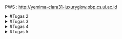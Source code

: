 PWS : http://yemima-clara31-luxuryglow.pbp.cs.ui.ac.id

<details>
<summary>#Tugas 2</summary>
<p><strong>**Cara Implementasi Checklist secara step by step**</strong></p>
<ol>
1. Membuat repositori baru di GitHub dengan nama Luxury-Glow dan membuat berkas README dalam direktori lokal proyek.
2. Menghubungkan repositori lokal dengan repositori di github. 
3. Melakukan cloning repositori ke komputer lokal dengan url clone eccomerce.
4. Membuat dan mengaktifkan virtual environment pada command prompt.
5. Membuat berkas requirements.txt dan menambahkan beberapa dependencies, seperti berikut : 
    django
    gunicorn
    whitenoise
    psycopg2-binary
    requests
    urllib3
    Pillow
6. Melakukan instalasi terhadap dependencies dan membuat proyek django bernama Luxury_Glow.
7. Mengkonfigurasi proyek dan menjalankan server dengan menambahkan string pada ALLOWED HOSTS di settings.py untuk keperluan deployment, seperti berikut : 
    ALLOWED_HOSTS = ["localhost", "127.0.0.1"]
8. Menambahkan berkas .gitignore untuk menentukan berkas dan direktori yang harus diabaikan oleh Git.
9. Membuat aplikasi main dalam proyek Luxury-Glow dan mendaftarkan aplikasi main ke dalam proyek. 
10. Mencoba membuka berkas HTML di peramban web.
11. Menambahkan atribut atribut yang diperlukan pada eccomerce Luxury Glow pada berkas models.py, yaitu :  name, price, description, image, shade_name, dan stock quantity.
12. Membuat migrasi model dengan perintah "python manage.py makemigrations" dan menerapkan migrasi ke dalam basis data lokal dengan perintah "python manage.py migrate".
13. Mengintegrasikan komponen MVT dengan menambahkan baris import di paling atas berkas views.py dengan menambahkan berkas dan menambahkan fungsi show_main di bawah impor.
14. Memodifikasi template main.html dan mengisi dengan atribut yang diperlukan pada eccomerce dan menyesuaikan peletakkan judul dan isiannya serta melakukan setting di warna tulisan dan backgroundnya.
15. Mengonfigurasi routing url pada aplikasi main pada berkas urls.py di dalam direktori main.
16. Mengonfigurasi routing url proyek untuk menghubungkan ke tampilan main dengan mengimpor fungsi include pada berkas urls.py yang bukan di direktori aplikasi main.
17. Menjalankan django dengan perintah "python manage.py runserver" dan membukanya pada peramban web.
18. Melakukan deployment dengan menambahkan URL deployment PWS pada ALLOWED HOSTS dengan username sso dan nama proyek.
19. Melakukan push dengan perintah "git push pws master" dan menununggu status running hingga successful, kemudian project yang sudah dibuat sudah dapat diakses.

**Bagan yang berisi request client ke web aplikasi berbasis Django beserta responnya dan penjelasan kaitan antara urls.py, views.py, models.py, dan berkas html.**
![alt text](<Bagan PBP-3.jpeg>)

**Jelaskan fungsi git dalam pengembangan perangkat lunak!**
Beberapa fungsi utama Git dalam pengembangan perangkat lunak :
1) Melacak setiap perubahan yang dibuat pada kode sumber selama pengembangan. Setiap perubahan dapat direkam dalam bentuk commit, yang berisi informasi tentang perubahan tersebut, seperti apa yang diubah, oleh siapa, dan kapan.
2) Git memfasilitasi kolaborasi antar anggota tim pengembang dengan mengizinkan beberapa orang untuk bekerja pada bagian yang sama dari sebuah proyek secara bersamaan. 
3) Git sering digunakan bersama dengan alat Continuous Integration/Continuous Deployment (CI/CD). Setiap kali ada perubahan kode yang dikirim ke repositori, pengujian otomatis dan proses build dapat dijalankan untuk memastikan kualitas dan konsistensi kode.
4) Git memungkinkan pengembang untuk membuat berbagai versi kode secara paralel menggunakan branching. Ini memudahkan pengelolaan fitur baru, perbaikan bug, dan eksperimen tanpa mengganggu kode utama (main branch). Setelah fitur atau perbaikan selesai, mereka dapat digabungkan kembali ke branch utama.

**Mengapa framework Django dijadikan permulaan pembelajaran pengembangan perangkat lunak?**
Menurut saya, Framework Django dijadikan permulaan pembelajaran dikarenakan Kemudahan penggunaan karena dokumentasiya lengkap dan berkualitas dan memiliki arsitektur yang terorganisir dengan baik (MVT - Model - View - Template) yang terstruktur dengan baik sehingga pemula dapat memahami bagaimana komponen aplikasi web berinteraksi satu sama lain. Django juga memiliki komunitas user dan developer yang aktif sehingga pemula dapat mudah menemukan jawaban atas pertanyaan mereka. Django juga memungkinkan pemula yang ingin menjadi developer untuk membuat aplikasi web fungsional dengan cepat dikarenakan kerangka kerjanya dilengkapi panel admin otomatis yang memungkinkan pengembang untuk mengelola data aplikasi tanpa menulis banyak kode. 

**Mengapa model pada Django disebut sebagai ORM?**
Model pada Django disebut sebagai ORM dikarenakan memungkinkan pengembang untuk berinteraksi dengan database menggunakan objek Python dan metode, tanpa perlu menulis query SQL. Django ORM akan secara otomatis menerjemahkan operasi yang dilakukan pada objek Python menjadi perintah SQL yang setara. Django disebut ORM juga karena menyediakan interface berbasis python untuk melakukan operasi CRUD (Create, Read, Uodate, Delete) pada data dalam database. 
</ol>
</details>

<details>
<summary>#Tugas 3</summary>
<p><strong>**Jelaskan mengapa kita memerlukan data delivery dalam pengimplementasian sebuah platform?**</strong></p>
<ol>
Kita memerlukan data delivery dalam pengimplementasian platform karena data sering kali perlu dipindahkan dari satu bagian sistem ke bagian lainnya, atau dari server ke client, agar aplikasi dapat berfungsi dengan baik. Data delivery juga memungkinkan berbagai sistem yang menggunakan format data berbeda, seperti XML dan JSON, untuk saling berkomunikasi. Ini membantu integrasi dengan aplikasi lain yang mungkin memiliki format data yang berbeda. Dengan data delivery, pengguna dapat melihat informasi yang diperbarui atau dinamis di aplikasi mereka. Contohnya, ketika pengguna mengisi formulir atau menambahkan data, sistem dapat memproses data tersebut dan menampilkannya kembali dengan cepat dalam format seperti HTML, XML, atau JSON.

**Menurutmu, mana yang lebih baik antara XML dan JSON?**
Perbandingan antara XML dan JSON:
- JSON lebih ringan dan lebih cepat: JSON memiliki struktur yang lebih sederhana dan tidak memerlukan tag pembuka dan penutup seperti XML, sehingga ukuran file JSON biasanya lebih kecil dan proses parsing lebih cepat.
- JSON lebih mudah dibaca oleh manusia dan mesin: JSON memiliki struktur yang lebih ringkas dan lebih mudah dibaca, terutama dalam format key-value yang mirip dengan objek di JavaScript, yang membuatnya lebih intuitif bagi banyak developer.
**Mengapa JSON lebih populer dibandingkan XML?**
- Efisiensi dan performa: Karena ukurannya yang lebih kecil dan parsing yang lebih cepat, JSON lebih disukai dalam aplikasi web modern yang membutuhkan komunikasi data yang cepat dan ringan.
- Kompatibilitas dengan JavaScript: JSON secara native mendukung JavaScript, sehingga lebih mudah diintegrasikan dalam aplikasi berbasis web yang banyak menggunakan JavaScript.
- Banyaknya dukungan oleh API: Sebagian besar API modern mendukung atau menggunakan JSON sebagai format utama untuk pertukaran data karena kemudahan integrasi dan efisiensinya.

**Jelaskan fungsi dari method is_valid() pada form Django**
Method is_valid() ini digunakan untuk memeriksa apakah data yang dimasukkan ke dalam form Django valid atau tidak. Ketika is_valid() dipanggil, Django akan melakukan validasi terhadap semua field dalam form sesuai dengan aturan atau constraints yang telah didefinisikan dalam model atau form tersebut. Jika semua data valid, method ini akan mengembalikan nilai True. Jika terdapat kesalahan pada data yang diinput, method ini akan mengembalikan False dan menyediakan pesan error yang dapat ditampilkan kepada pengguna.
**Mengapa kita membutuhkan method tersebut?**
- Memastikan integritas data : Method ini penting untuk memastikan bahwa data yang diinput oleh pengguna sesuai dengan aturan yang telah ditentukan (misalnya format price yang benar, panjang minimal atau maksimal teks, angka yang valid, dll.).
- Mencegah kesalahan : Dengan adanya validasi melalui is_valid(), kita dapat mencegah penyimpanan data yang tidak sesuai, sehingga mengurangi risiko kesalahan sistem.

**Mengapa kita membutuhkan csrf_token saat membuat form di Django?**
Kita membutuhkan csrf_token saat membuat form di Django untuk melindungi aplikasi dari serangan CSRF (Cross-Site Request Forgery). CSRF adalah jenis serangan di mana penyerang dapat membuat pengguna yang terautentikasi secara tidak sengaja mengirimkan permintaan berbahaya ke server tanpa sepengetahuan mereka. Dengan menambahkan csrf_token, Django menghasilkan token unik yang dimasukkan ke dalam setiap form dan diperiksa oleh server saat menerima permintaan POST.
**Apa yang dapat terjadi jika kita tidak menambahkan csrf_token pada form Django?** 
Jika csrf_token tidak ditambahkan, aplikasi menjadi rentan terhadap serangan CSRF, di mana penyerang dapat memanfaatkan sesi aktif pengguna untuk mengirimkan permintaan yang tidak sah. Tanpa validasi token, server akan menerima dan memproses permintaan tersebut seolah-olah permintaan tersebut valid, yang dapat berakibat pada modifikasi data atau tindakan berbahaya lainnya.
**Bagaimana hal tersebut dapat dimanfaatkan oleh penyerang?**
Penyerang dapat membuat halaman web yang secara diam-diam mengirimkan permintaan berbahaya (misalnya, menghapus akun atau mengubah data penting) ke aplikasi Django menggunakan sesi pengguna yang sudah terautentikasi, tanpa persetujuan atau sepengetahuan pengguna tersebut. Dengan menggunakan token CSRF, Django memastikan bahwa permintaan yang diterima berasal dari sumber yang sah (form dalam aplikasi) dan bukan dari sumber eksternal.

**Jelaskan bagaimana cara kamu mengimplementasikan checklist di atas secara step-by-step**
1) Membuat direktori templates pada root folder dan membuat berkas base.html untuk template dasar yang dapat digunakan sebagai kerangka umum untuk halaman web lainnya di dalam proyek. Lalu menambahkan variabel templates dengan "BASE_DIR / 'templates'". Lalu mengubah kode main.html dengan mengextends base.html agar base.html sebagai template utama
2) Menambahkan "import uuid" untuk mengubah primary key dari integer menjadi uuid, lalu melakukan migrasi.
3) Membuat berkas forms.py untuk membuat struktur form yang dapat menerima data Product Entry baru, setelah itu menambahkan import redirect pada berkas views.py dan membuat fungsi baru create_product_entry yang menerima parameter request untuk menghasilkan form yang dapat menambahkan data Product Entry secara otomatis ketika  data di-submit dari form. 
4) Menambahkan fungsi ProductEntry.objects.all() pada berkas views.py yang akan digunakan untuk mengambil seluruh objek ProductEntry yang tersimpan pada database, lalu menambahkan import fungsi create_product_entry pada urls.py.
5) Menambahkan path URL ke dalam variabel url patterns pada urls.py di main untuk mengakses fungsi create_product_entry. Setelah itu, membuat berkas html baru dengan nama create_product_entry.
6) Menambahkan kode "% block content %" untuk menampilkan data product dalam bentuk tabel serta tombol "Add New Skincare atau Product"
7) Menambahkan import HttpResponse dan Serializer pada berkas views.py dan membuat sebuah fungsi baru dengan nama show_xml serta membuat sebuah variabel di dalam fungsi tersebut yang menyimpan hasil query dari seluruh data yang ada pada ProductEntry. Lalu, menambahkan return function berupa HttpResponse yang berisi parameter data hasil query yang sudah diserialisasi menjadi XML dan parameter content_type="application/xml.
8) Menambahkan import fungsi show_xml pada urls.py dan menambahkan path url ke dalam urlpatterns untuk mengakses fungsi yang sudah diimpor sebelumnya.
9) Membuat sebuah fungsi baru yang menerima parameter request dengan nama show_json dan menambahkan return function berupa HttpResponse yang berisi parameter data hasil query yang sudah diserialisasi menjadi JSON dan parameter content_type="application/json" serta menambahkan fungsi show_json pada urls.py. Lalu, menambahkan show_json pada path url.
10) Membuat dua fungsi baru, yaitu show_xml_by_id dan show_json_by_id. Lalu, membuat variabel di dalam fungsi buat nyimpen hasil query dari data dengan id tertentu yang ada pada ProductEntry. Setelah itu, menambahkan return function berupa HttpResponse yang berisi parameter data hasil query yang sudah diserialisasi menjadi JSON atau XML dan parameter content_type dengan value "application/xml" (untuk format XML) atau "application/json" (untuk format JSON).
11) Menambahkan import fungsi show_xml_by_id dan show_json_by_id dan menaambahkan path url tersebut untuk mengakses fungsi yang sudah diimpor.
12) Melihat data lewat Postman dengan method get dilengkapi dengan url xml dan json untuk mengetes apakah data terkirimkan dengan baik serta xml by id dan json by id untuk mengetes fungsi pengambilan data Product Entry berdasarkan ID.
13) Melakukan push ke pws secara otomatis menggunakan github actions, yaitu dengan membuat subdirektori .github dan di dalamnya diletakkan subdirektori bernama workflows. Lalu, membuat berkas deploy.yml. Selanjutnya, pada repositori di github di bagian actions pada settings mengisi nama dengan PWS_URL dan mengisi secret dengan format yang telah ditentukan. Setelah itu, menambahkan kode url pws pada settings.py dan terakhir melakukan git add, commit, dan push serta menunggu indikator kuning berubah menjadi indikator centang hijau.

**Hasil akses URL XML**
![alt text](image.png)

**Hasil akses URL JSON**
![alt text](image-1.png)

**Hasil akses URL XML by ID**
![alt text](image-2.png)

**Hasil akses URL JSON by ID**
![alt text](image-3.png)
</ol>
</details>

<details>
<summary>#Tugas 4</summary>
<p><strong>**Apa perbedaan antara HttpResponseRedirect() dan redirect()**</strong></p>
<ol>
<ul>
<li> HttpResponseRedirect() adalah metode dari Django yang secara eksplisit digunakan untuk membuat objek respons yang mengarahkan pengguna ke URL tertentu. Ini secara eksplisit menggunakan URL sebagai argumen dan mengembalikan respons redirect HTTP ke browser pengguna. Dilakukan secara manual menentukan URL tujuan dalam bentuk string. </li>
<li> redirect() adalah metode yang lebih mudah digunakan karena secara otomatis menerima nama tampilan (view) atau URL yang ingin diarahkan. Ini adalah versi shortcut dari HttpResponseRedirect() yang disediakan oleh Django. Pengguna dapat menggunakan nama tampilan Django yang sudah didefinisikan atau objek URL, sehingga lebih fleksibel. Pada tugas 4 ini, URL telah didefinisikan di urls.py, redirect() secara otomatis akan mengkonversinya ke URL lengkap dan kemudian mengembalikan redirect HTTP. </li>
</ul>

**Jelaskan cara kerja penghubungan model Product dengan User!**

Pada tugas 4 ini, ketika ingin menghubungkan model Product dengan User, menggunakan relasi ForeignKey. Dalam model Product, saya menambahkan field user yang terhubung dengan model User. Ini memungkinkan setiap produk yang ditambahkan atau diubah akan terkait dengan user yang sedang login. Dengan menambahkan ForeignKey(User, on_delete=models.CASCADE), produk ini akan berhubungan dengan User, dan setiap kali produk disimpan, field user akan menyimpan referensi ke pengguna yang membuat produk tersebut dan jika user dihapus, semua produk yang terkait juga akan dihapus. 

**Apa perbedaan antara authentication dan authorization, apakah yang dilakukan saat pengguna login?**
<ul>
<li> Authentication adalah proses memeriksa identitas user, memastikan bahwa user adalah orang yang diklaim melakukan login dengan username dan password. Saat pengguna login di Django, sistem memverifikasi kredensialnya dan memulai sesi user. </li>
<li> Authorization adalah proses untuk memberikan izin kepada user setelah mereka berhasil diotentikasi. Ini menentukan hak akses user terhadap fitur atau halaman tertentu di aplikasi.</li>
</ul>

**Jelaskan bagaimana Django mengimplementasikan kedua konsep tersebut**

Saat pengguna login di Django, proses authentication terjadi, dan setelah login berhasil, session dikelola untuk mengingat user yang telah login (authorization). Django mengimplementasikan session cookies untuk ini, di mana cookie menyimpan ID sesi pengguna yang login.

**Bagaimana Django mengingat pengguna yang telah login?**

Django menggunakan session cookies untuk mengingat user yang telah login. Setelah user berhasil login, Django menciptakan sesi yang terikat dengan user tersebut, lalu menyimpan session ID pada cookie di browser. Setiap kali pengguna mengirim request baru, session ID ini dikirimkan kembali ke server, sehingga server dapat mengenali user. Contoh penerapan pada tugas 4 adalah saat session ID dikirim setiap kali user melakukan request, dan server memverifikasi session untuk memastikan pengguna tersebut sudah login​.

**Jelaskan kegunaan lain dari cookies dan apakah semua cookies aman digunakan?**

Cookies bisa digunakan untuk menyimpan informasi kecil di sisi klien, seperti preferensi user, data shopping cart, atau pengaturan tampilan. Selain untuk session tracking, cookies juga digunakan untuk mengingat status login, melacak user di situs yang berbeda (seperti pada iklan), atau menyimpan informasi yang bersifat sementara.
Tidak semua cookies aman digunakan, terutama jika tidak dienkripsi dengan benar. Cookies dapat disalahgunakan untuk serangan cross-site scripting (XSS) atau session hijacking jika tidak dikelola dengan baik. Oleh karena itu, penting untuk menggunakan cookie secure dan httpOnly agar hanya dapat diakses oleh server.

**Jelaskan bagaimana cara mengimplementasikan checklist di atas secara step-by-step**
1) Menambahkan import UserCreationForm dan messages pada file views.py dan menambahkan fungsi register untuk menghasilkan formulir registrasi secara otomatis dan menghasilkan akun pengguna ketika data di-submit dari form.
2) Membuat berkas baru dengan nama register.html pada direktori main, lalu mengimpor fungsi register yang sudah dibuat pada urls.py, setelah itu menambahkan path url ke dalam urlpatterns untuk mengakses fungsi yang sudah diimpor.
3) Menambahkan import authenticate, login, dan AuthenticationForm pada file views.py dan menambahkan fungsi login_user untuk mengautentikasi pengguna yang ingin login, lalu membuat berkas login.html serta mengimpor fungsi login_user dan menambahkan fungsi login_user ke path url.
4) Menambahkan import logout pada views.py dan menambahkan fungsi logout_user untuk melakukan mekanisme logout. Menambahkan "logout" button di bawah "add new product entry" button pada berkas main.html, lalu mengimpor fungsi logout_user pada urls.py dan menambahkan fungsinya pada path url.
5) Menambahkan import login_required pada views.py dan menambahkan potongan kode "@login_required(login_url='/login')" agar halaman main hanya dapat diakses oleh pengguna yang sudah login (terautentikasi).
6) Melakukan logout terlebih dahulu, setelah itu menambahkan import HttpResponseRedirect, reverse, dan datetime pada views.py.
7) Pada fungsi login_user, menambahkan fungsionalitas dengan menambahkan cookie yang bernama last_login untuk melihat kapan terakhir kali pengguna melakukan login. Pada fungsi show_main menambahkan potongan kode "'last_login': request.COOKIES['last_login']" berfungsi menambahkan informasi cookie last_login pada response yang akan ditampilkan di halaman web. Setelah itu, menambahkan tombol logout untuk menampilkan data last login.
8) Mengimpor model user pada models.py dan mengubah value dari mood_entries pada fungsi show_main menjadi "mood_entries = MoodEntry.objects.filter(user=request.user)" dan mengubah value dari name pada fungsi show_main menjadi "request.user.username"   
9) Menambahkan import os pada berkas settings.py dan mengganti variabel DEBUG dari berkas settings.py menjadi : 
PRODUCTION = os.getenv("PRODUCTION", False) dan DEBUG = not PRODUCTION
</ol>
</details>

<details>
<summary>#Tugas 5</summary>
<p><strong>**Jika terdapat beberapa CSS selector untuk suatu elemen HTML, jelaskan urutan prioritas pengambilan CSS selector tersebut!**</strong></p>
<ol>
Ketika terdapat beberapa CSS selector yang diterapkan pada elemen HTML yang sama, urutan prioritas CSS ditentukan oleh specificity (ketepatan seleksi) dari setiap selector. Berikut adalah urutan prioritasnya dari yang tertinggi hingga terendah:
1) Inline Styles: Gaya yang langsung ditambahkan pada elemen menggunakan atribut style="" memiliki prioritas tertinggi.
2) ID Selector: Selector yang menggunakan format #id_name akan diterapkan setelah inline styles jika ada, karena ID bersifat unik dan memiliki nilai specificity yang tinggi.
3) Class Selector, Attribute Selector, dan Pseudo-class Selector: Selector yang menggunakan .class_name atau format [attribute=value] serta pseudo-class seperti :hover berada pada tingkat berikutnya dalam urutan prioritas.
4) Element Selector: Selector yang hanya memilih berdasarkan elemen HTML seperti div, p, h1, dll. memiliki prioritas terendah.
5) Browser Default Styles: Gaya bawaan browser akan diterapkan paling terakhir jika tidak ada style lain yang mendefinisikan elemen tersebut.
Jika terdapat beberapa selector dengan tingkat prioritas yang sama, maka CSS yang muncul paling akhir dalam file akan diterapkan. Hal ini disebut dengan cascading.


**Mengapa responsive design menjadi konsep yang penting dalam pengembangan aplikasi web? Berikan contoh aplikasi yang sudah dan belum menerapkan responsive design!**
Responsive design adalah konsep penting karena pengguna mengakses web dari berbagai perangkat dengan ukuran layar yang berbeda, seperti desktop, tablet, dan ponsel pintar. Oleh karena itu, desain web harus dapat menyesuaikan tampilannya agar konten dapat dibaca dan elemen dapat digunakan dengan nyaman di semua perangkat.
Contoh:
Aplikasi yang Sudah Menerapkan Responsive Design :
- Twitter: Menggunakan layout yang fleksibel dan mengubah tampilan berdasarkan lebar layar. Pada layar kecil, sidebar akan disembunyikan dan menu navigasi berubah menjadi ikon-ikon.
Aplikasi yang Belum Menerapkan Responsive Design :
- Craigslist: Dirancang untuk tampilan desktop dan ketika diakses pada layar kecil (seperti ponsel), tampilan menjadi terpotong dan font terlalu kecil.


**Jelaskan perbedaan antara margin, border, dan padding, serta cara untuk mengimplementasikan ketiga hal tersebut!**
### Margin : Ruang kosong di luar border yang memisahkan elemen dari elemen lainnya di halaman web. Margin digunakan untuk memberi jarak antar elemen. Sintaks CSS:

```css
element {
    margin: 27px; /* Semua sisi (atas, kanan, bawah, kiri) */
    margin-top: 17px;  /* Margin atas */
    margin-bottom: 17px; /* Margin bawah */
    margin-right: 22px; /* Margin kanan */
    margin-left: 23px;  /* Margin kiri */
}

### Border: Garis yang mengelilingi elemen di antara margin dan padding. Border digunakan untuk membingkai elemen dengan gaya tertentu. Sintaks CSS:

```css
element {
    border-style: groove; /* Gaya border menjadi groove */
    border-color: blue; /* Warna border biru */
    border: 4px solid black; /* Border hitam dengan ketebalan 4px */
    border-width: 6px; /* Lebar border 6px */
}

### Padding: Ruang kosong di dalam elemen yang memisahkan konten dari border. Padding digunakan untuk memberi jarak antara isi elemen (teks atau gambar) dengan tepi elemen. Sintaks CSS:

```css
element {
    padding: 18px; /* Semua sisi (atas, kanan, bawah, kiri) */
    padding-top: 13px; /* Padding atas */
    padding-bottom: 13px; /* Padding bawah */
    padding-right: 16px; /* Padding kanan */
    padding-left: 16px; /* Padding kiri */
}

Contoh implementasi gabungan margin, border, dan padding : 
```css
.box {
    width: 220px;
    margin: 50px; /* Memberikan jarak di luar elemen */
    border: 10px solid red; /* Border merah 10px di sekitar elemen */
    padding: 40px;        /* Memberikan jarak di dalam elemen */
}

**Jelaskan konsep flex box dan grid layout beserta kegunaannya!**
### Flexbox: Flexbox (Flexible Box) adalah modul tata letak CSS yang dirancang untuk mengatur elemen dalam satu dimensi, baik secara horizontal (baris) maupun vertikal (kolom). Flexbox memudahkan pengaturan tata letak elemen seperti perataan (alignment), distribusi ruang, dan ukuran elemen di dalam container.

```css
.container {
  display: flex;
  justify-content: space-between;
  align-items: center;
}

### Flexbox cocok digunakan untuk membuat layout yang membutuhkan tata letak elemen dalam satu baris atau kolom, seperti navbar, tombol di dalam card, atau daftar produk.

### Grid Layout: Grid Layout adalah modul CSS yang digunakan untuk mengatur elemen dalam dua dimensi (baris dan kolom). Dengan grid, kita dapat dengan mudah mendefinisikan area pada halaman, menentukan ukuran kolom dan baris, serta mengatur elemen-elemen agar mengisi tata letak secara responsif.

```css
.container {
  display: grid;
  grid-template-columns: 1fr 2fr 1fr;
  gap: 10px;
}

### Grid Layout lebih cocok untuk membuat tata letak kompleks yang melibatkan pengaturan posisi elemen di dalam baris dan kolom, seperti tata letak dashboard, galeri gambar, atau struktur halaman yang kompleks.

**Jelaskan bagaimana cara kamu mengimplementasikan checklist di atas secara step-by-step**
